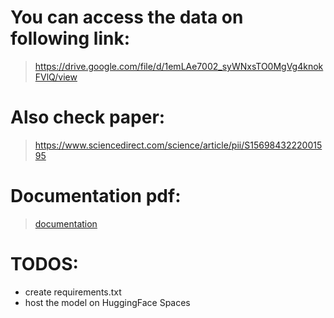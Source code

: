 # You can access the data on following link:
>https://drive.google.com/file/d/1emLAe7002_syWNxsTO0MgVg4knokFVlQ/view

# Also check paper:
>https://www.sciencedirect.com/science/article/pii/S1569843222001595

# Documentation pdf:
> [documentation](https://github.com/dolphinium/uav-building-detection/blob/main/documentation/documentation.pdf)

# TODOS:
* create requirements.txt
* host the model on HuggingFace Spaces
